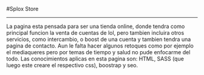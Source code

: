 #Splox Store
***
   La pagina esta pensada para ser una tienda online, donde tendra como principal funcion la venta de cuentas de lol, pero tambien incluira otros servicios, como intercambio, o boost de una cuenta y tambien tendra una pagina de contacto. Aun le falta hacer algunos retoques como por ejemplo el mediaqueres pero por temas de tiempo y salud no pude enfocarme del todo.
   Las conocimientos aplicas en esta pagina son: HTML, SASS (que luego este creare el respectivo css), boostrap y seo.
